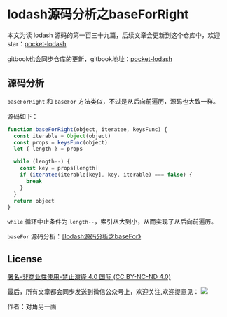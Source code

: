 # lodash源码分析之baseForRight

本文为读 lodash 源码的第一百三十九篇，后续文章会更新到这个仓库中，欢迎 star：[pocket-lodash](https://github.com/yeyuqiudeng/pocket-lodash)

gitbook也会同步仓库的更新，gitbook地址：[pocket-lodash](https://www.gitbook.com/book/yeyuqiudeng/pocket-lodash/details)

## 源码分析

`baseForRight` 和 `baseFor` 方法类似，不过是从后向前遍历，源码也大致一样。

源码如下：

```javascript
function baseForRight(object, iteratee, keysFunc) {
  const iterable = Object(object)
  const props = keysFunc(object)
  let { length } = props

  while (length--) {
    const key = props[length]
    if (iteratee(iterable[key], key, iterable) === false) {
      break
    }
  }
  return object
}
```

`while` 循环中止条件为 `length--`，索引从大到小，从而实现了从后向前遍历。

`baseFor` 源码分析：[《lodash源码分析之baseFor》](./baseFor.md)

## License

[署名-非商业性使用-禁止演绎 4.0 国际 (CC BY-NC-ND 4.0)](http://creativecommons.org/licenses/by-nc-nd/4.0/)

最后，所有文章都会同步发送到微信公众号上，欢迎关注,欢迎提意见：  ![](https://raw.githubusercontent.com/yeyuqiudeng/resource/master/images/qrcode_front-end-article.jpg) 

作者：对角另一面 